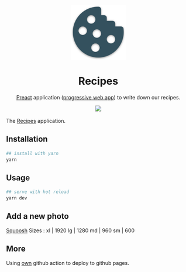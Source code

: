 <p align="center">
  <a href="https://guillaumejparis.github.io/recipes" rel="noopener" target="_blank"><img width="150" src="./src/assets/icons/android-chrome-192x192.png" alt="Material-UI logo"></a></p>
</p>

<h1 align="center">Recipes</h1>

<div align="center">

[Preact](https://preactjs.com/) application ([progressive web app](https://developers.google.com/web/progressive-web-apps)) to write down our recipes.

![](https://github.com/guillaumejparis/recipes/workflows/Recipes%20CI/badge.svg)

</div>

The [Recipes](https://guillaumejparis.github.io/recipes/) application.

## Installation

```bash
## install with yarn
yarn
```

## Usage

```bash
## serve with hot reload
yarn dev
```

## Add a new photo

[Squoosh](https://squoosh.app/)
Sizes :
xl | 1920
lg | 1280
md | 960
sm | 600

## More

Using [own](https://github.com/guillaumejparis/gh-actions-deploy-gh-pages) github action to deploy to github pages.
